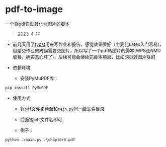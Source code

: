# pdf-to-image
一个将pdf自动转化为图片的脚本

>2023-4-17

- 前几天用了[typst](https://typst.app)用来写作业和报告，感觉效果很好（主要比Latex入门容易)，但是交作业的时候需要交图片，所以写了一个pdf转图片的脚本(WPS还NMD收费，确实恶心坏了)，后续可能会继续完善本项目，比如网页转图片啥的

- 依赖环境
  - 安装PyMuPDF库：

```python
pip install PyMuPDF
```

- 使用方式
  - 将`pdf`文件移动至和`main.py`同一级文件目录
  
  - 后面接`pdf`文件名即可
  
  - 例子：
  

```shell
python .\main.py .\chapter5.pdf
```

